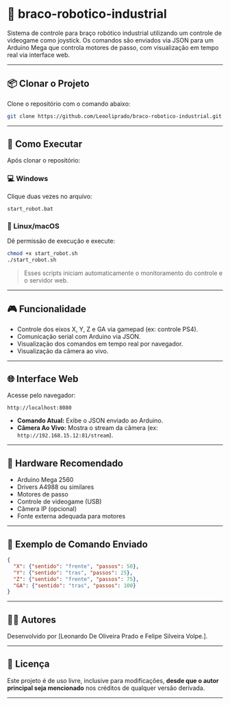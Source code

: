 
# 🤖 braco-robotico-industrial

Sistema de controle para braço robótico industrial utilizando um controle de videogame como joystick. Os comandos são enviados via JSON para um Arduino Mega que controla motores de passo, com visualização em tempo real via interface web.

---

## 📦 Clonar o Projeto

Clone o repositório com o comando abaixo:

```bash
git clone https://github.com/Leooliprado/braco-robotico-industrial.git
````

---

## 🚀 Como Executar

Após clonar o repositório:

### 💻 Windows

Clique duas vezes no arquivo:

```
start_robot.bat
```

### 🐧 Linux/macOS

Dê permissão de execução e execute:

```bash
chmod +x start_robot.sh
./start_robot.sh
```

> Esses scripts iniciam automaticamente o monitoramento do controle e o servidor web.

---

## 🎮 Funcionalidade

* Controle dos eixos X, Y, Z e GA via gamepad (ex: controle PS4).
* Comunicação serial com Arduino via JSON.
* Visualização dos comandos em tempo real por navegador.
* Visualização da câmera ao vivo.

---

## 🌐 Interface Web

Acesse pelo navegador:

```
http://localhost:8080
```

* **Comando Atual:** Exibe o JSON enviado ao Arduino.
* **Câmera Ao Vivo:** Mostra o stream da câmera (ex: `http://192.168.15.12:81/stream`).

---

## 🔌 Hardware Recomendado

* Arduino Mega 2560
* Drivers A4988 ou similares
* Motores de passo
* Controle de videogame (USB)
* Câmera IP (opcional)
* Fonte externa adequada para motores

---

## 📘 Exemplo de Comando Enviado

```json
{
  "X": {"sentido": "frente", "passos": 50},
  "Y": {"sentido": "tras", "passos": 25},
  "Z": {"sentido": "frente", "passos": 75},
  "GA": {"sentido": "tras", "passos": 100}
}
```

---

## 👨‍💻 Autores

Desenvolvido por \[Leonardo De Oliveira Prado e Felipe Silveira Volpe.].

---

## 📝 Licença

Este projeto é de uso livre, inclusive para modificações, **desde que o autor principal seja mencionado** nos créditos de qualquer versão derivada.




---


